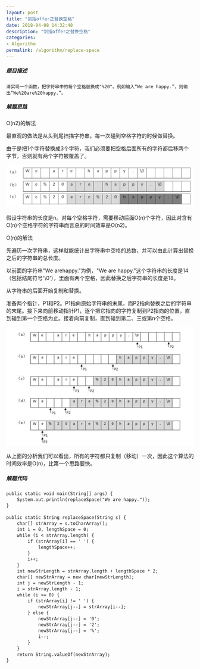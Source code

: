 ```yaml
---
layout: post
title: "剑指offer之替换空格"
date: 2018-04-08 14:32:48
description: "剑指offer之替换空格"
categories:
- Algorithm
permalink: /algorithm/replace-space
---
```


##### 题目描述

```vim
请实现一个函数，把字符串中的每个空格替换成"%20"。例如输入“We are happy.”，则输出“We%20are%20happy.”。　
```

##### 解题思路

O(n2)的解法  

最直观的做法是从头到尾扫描字符串，每一次碰到空格字符的时候做替换。  

由于是把1个字符替换成3个字符，我们必须要把空格后面所有的字符都后移两个字节，否则就有两个字符被覆盖了。  

![](/assets/img/替换空格解法一图解.jpg)

假设字符串的长度是n。对每个空格字符，需要移动后面O(n)个字符，因此对含有O(n)个空格字符的字符串而言总的时间效率是O(n2)。  

O(n)的解法  

先遍历一次字符串，这样就能统计出字符串中空格的总数，并可以由此计算出替换之后的字符串的总长度。  

以前面的字符串"We arehappy."为例，"We are happy."这个字符串的长度是14（包括结尾符号'\0'），里面有两个空格，因此替换之后字符串的长度是18。  

从字符串的后面开始复制和替换。  

准备两个指针，P1和P2。P1指向原始字符串的末尾，而P2指向替换之后的字符串的末尾。接下来向前移动指针P1，逐个把它指向的字符复制到P2指向的位置，直到碰到第一个空格为止。接着向前复制，直到碰到第二、三或第n个空格。  

![](/assets/img/替换空格解法二图解.png)

从上面的分析我们可以看出，所有的字符都只复制（移动）一次，因此这个算法的时间效率是O(n)，比第一个思路要快。  

##### 解题代码

```vim
public static void main(String[] args) {
    System.out.println(replaceSpace("We are happy."));
}

public static String replaceSpace(String s) {
    char[] strArray = s.toCharArray();
    int i = 0, lengthSpace = 0;
    while (i < strArray.length) {
        if (strArray[i] == ' ') {
            lengthSpace++;
        }
        i++;
    }
    int newStrLength = strArray.length + lengthSpace * 2;
    char[] newStrArray = new char[newStrLength];
    int j = newStrLength - 1;
    i = strArray.length - 1;
    while (i >= 0) {
        if (strArray[i] != ' ') {
            newStrArray[j--] = strArray[i--];
        } else {
            newStrArray[j--] = '0';
            newStrArray[j--] = '2';
            newStrArray[j--] = '%';
            i--;
        }
    }
    return String.valueOf(newStrArray);
}
```
